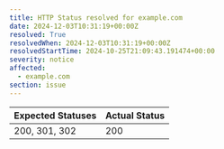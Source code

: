 ```yaml
---
title: HTTP Status resolved for example.com
date: 2024-12-03T10:31:19+00:00Z
resolved: True
resolvedWhen: 2024-12-03T10:31:19+00:00Z
resolvedStartTime: 2024-10-25T21:09:43.191474+00:00
severity: notice
affected:
  - example.com
section: issue
---
```


| Expected Statuses | Actual Status  |
|-------------------|----------------|
| 200, 301, 302 | 200 |
